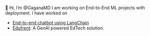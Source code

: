 👋 Hi, I’m @GaganaMD
I am working on End-to-End ML projects with deployment.
I have worked on
- [End-to-end chatbot using LangChain](https://github.com/GaganaMD/End-to-end-chatbot-using-LangChain)
- [Edufrent](https://github.com/GaganaMD/Edufrent/): A GenAI powered EdTech solution.



<!---
GaganaMD/GaganaMD is a ✨ special ✨ repository because its `README.md` (this file) appears on your GitHub profile.
You can click the Preview link to take a look at your changes.

--->
<!--[![GaganaMD's GitHub | Stats](https://stats.quine.sh/GaganaMD/github?theme=dark)](https://quine.sh?utm_source=widgets&utm_campaign=GaganaMD)
--->
<!---[![An image of @gaganamd's Holopin badges, which is a link to view their full Holopin profile](https://holopin.me/gaganamd)](https://holopin.io/@gaganamd) 

--->

